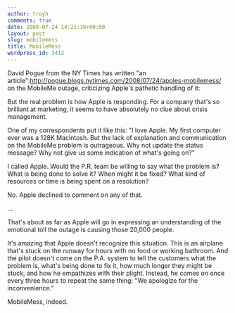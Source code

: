 ```yaml
---
author: troyh
comments: true
date: 2008-07-24 14:21:38+00:00
layout: post
slug: mobilemess
title: MobileMess
wordpress_id: 3412
---
```


David Pogue from the NY Times has written "an article":http://pogue.blogs.nytimes.com/2008/07/24/apples-mobilemess/ on the MobileMe outage, criticizing Apple's pathetic handling of it:

But the real problem is how Apple is responding. For a company that's so brilliant at marketing, it seems to have absolutely no clue about crisis management.

One of my correspondents put it like this: "I love Apple. My first computer ever was a 128K Macintosh. But the lack of explanation and communication on the MobileMe problem is outrageous. Why not update the status message? Why not give us some indication of what's going on?"

I called Apple. Would the P.R. team be willing to say what the problem is? What is being done to solve it? When might it be fixed? What kind of resources or time is being spent on a resolution?

No. Apple declined to comment on any of that.

...

That's about as far as Apple will go in expressing an understanding of the emotional toll the outage is causing those 20,000 people.

It's amazing that Apple doesn't recognize this situation. This is an airplane that's stuck on the runway for hours with no food or working bathroom. And the pilot doesn't come on the P.A. system to tell the customers what the problem is, what's being done to fix it, how much longer they might be stuck, and how he empathizes with their plight. Instead, he comes on once every three hours to repeat the same thing: "We apologize for the inconvenience."

MobileMess, indeed.
